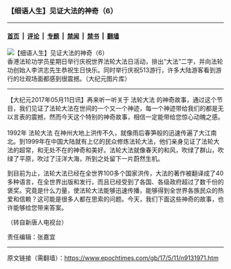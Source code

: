 ### 【细语人生】见证大法的神奇（6）

---

#### [首页](../../../..?n9131971) &nbsp;|&nbsp; [评论](../../../../../epoch-comment?n9131971) &nbsp;|&nbsp; [专题](../../../../../epoch-special?n9131971) &nbsp;|&nbsp; [禁闻](../../../../../epoch-news?n9131971) &nbsp;|&nbsp; [禁书](../../../../../books?n9131971) &nbsp;|&nbsp; [翻墙](https://github.com/gfw-breaker/nogfw/blob/master/README.md?n9131971)


<div><img alt="【细语人生】见证大法的神奇（6）" class="attachment-djy_600_400 size-djy_600_400 wp-post-image" src="https://i.epochtimes.com/assets/uploads/2017/05/170507094520100484-600x400.jpg"/>
<div class="caption">
 香港法轮功学员星期日举行庆祝世界法轮大法日活动，排出“大法”二字，并向法轮功创始人李洪志先生恭祝生日快乐。同时举行庆祝513游行，许多大陆游客看到游行的壮观场面都感到很震撼。（大纪元图片库）
</div></div><hr/><div class="post_content" id="artbody" itemprop="articleBody">
 <!-- article content begin -->
 <p>
  【大纪元2017年05月11日讯】再来听一听关于
  <ok href="https://www.epochtimes.com/gb/tag/%E6%B3%95%E8%BD%AE%E5%A4%A7%E6%B3%95.html">
   法轮大法
  </ok>
  的神奇故事，通过这个节目，我们见证了法轮大法在世间的一个又一个神迹，每一个神迹带给我们的都是无以言表的震撼，然而今天这个特别的神奇故事，相信一定能带给您惊心动魄之感。
  <br/>
  <br/>
  1992年
  <ok href="https://www.epochtimes.com/gb/tag/%E6%B3%95%E8%BD%AE%E5%A4%A7%E6%B3%95.html">
   法轮大法
  </ok>
  在神州大地上洪传不久，就像雨后春笋般的迅速传遍了大江南北。到1999年在中国大陆就有上亿的民众修炼法轮大法，他们亲身见证了法轮大法的超常，和无处不在的神奇和美好。法轮大法就像春天的和风，吹绿了群山，吹绿了平原，吹过了汪洋大海，所到之处留下一片蔚然生机。
 </p>
 <p>
  到目前为止，法轮大法已经在全世界100多个国家洪传，大法的著作被翻译成了40多种语言，在全世界出版和发行，而且已经受到了各国、各级政府超过了数千份的褒奖。究竟是什么力量，使法轮大法能够迅速传播，能够得到全世界各族民众的热爱和信赖？这可能是很多人都在思索的问题。今天，我们下面这些神奇的故事，也许能够给您带来答案。
 </p>
 <p>
  （转自新唐人电视台）
 </p>
 <p>
  责任编辑：张嘉宜
 </p>
 <!-- article content end -->
 <div id="below_article_ad">
 </div>
</div>


---

原文链接（需翻墙）：https://www.epochtimes.com/gb/17/5/11/n9131971.htm